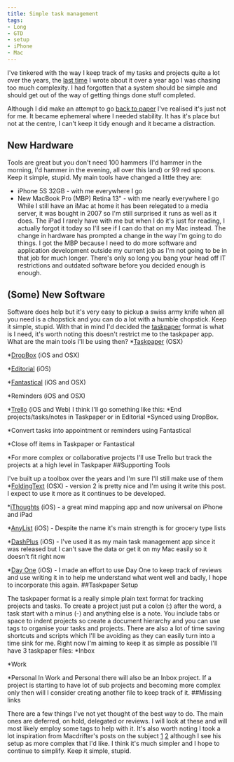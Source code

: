 ```yaml
---
title: Simple task management
tags:
- Long
- GTD
- setup
- iPhone
- Mac
---
```


I've tinkered with the way I keep track of my tasks and projects quite a lot over the years, the 
[last time](http://mttmccb.net/blog/2013/my-tool-overview) I wrote about it over a year ago I was chasing too much complexity. I had forgotten that a system should be simple and should get out of the way of getting things done stuff completed.

Although I did make an attempt to go [back to paper](http://mttmccb.net/blog/2013/capture-process-organise-review-do-but-how) I've realised it's just not for me. It became ephemeral where I needed stability. It has it's place but not at the centre, I can't keep it tidy enough and it became a distraction. 

## New Hardware
 
Tools are great but you don't need 100 hammers (I'd hammer in the morning, I'd hammer in the evening, all over this land) or 99 red spoons. Keep it simple, stupid. My main tools have changed a little they are: 

* iPhone 5S 32GB - with me everywhere I go 
* New MacBook Pro (MBP) Retina 13" - with me nearly everywhere I go While I still have an iMac at home it has been relegated to a media server, it was bought in 2007 so I'm still surprised it runs as well as it does. 
The iPad I rarely have with me but when I do it's just for reading, I actually forgot it today so I'll see if I can do that on my Mac instead. 
The change in hardware has prompted a change in the way I'm going to do things. I got the MBP because I need to do more software and application development outside my current job as I'm not going to be in that job for much longer. 
There's only so long you bang your head off IT restrictions and outdated software before you decided enough is enough. 

## (Some) New Software
 
Software does help but it's very easy to pickup a swiss army knife when all you need is a chopstick and you can do 
a lot with a humble chopstick. Keep it simple, stupid. With that in mind I'd decided the 
[taskpaper](http://www.hogbaysoftware.com/products/taskpaper) format is what is I need, it's worth noting this doesn't restrict me to the taskpaper app. 
What are the main tools I'll be using then? 
*[Taskpaper](http://www.hogbaysoftware.com/products/taskpaper) (OSX)
 
*[DropBox](http://dropbox.com) (iOS and OSX)
 
*[Editorial](http://omz-software.com/editorial/) (iOS)
 
*[Fantastical](https://flexibits.com/fantastical) (iOS and OSX)
 
*Reminders (iOS and OSX)
 
*[Trello](http://www.trello.com) (iOS and Web) 
I think I'll go something like this: 
*End projects/tasks/notes in Taskpaper or in Editorial 
*Synced using DropBox.
 
*Convert tasks into appointment or reminders using Fantastical
 
*Close off items in Taskpaper or Fantastical
 
*For more complex or collaborative projects I'll use Trello but track the projects at a high level in Taskpaper 
##Supporting Tools
 
I've built up a toolbox over the years and I'm sure I'll still make use of them 
*[FoldingText](http://www.foldingtext.com) (OSX) - version 2 is pretty nice and I'm using it write this post. I expect to use it more as it continues to be developed.
 
*[iThoughts](http://toketaware.com/ithoughts-ios) (iOS) - a great mind mapping app and now universal on iPhone and iPad
 
*[AnyList](https://www.anylistapp.com) (iOS) - Despite the name it's main strength is for grocery type lists
 
*[DashPlus](http://dashplus.net) (iOS) - I've used it as my main task management app since it was released but I can't save the data or get it on my Mac easily so it doesn't fit right now
 
*[Day One](http://dayoneapp.com) (iOS) - I made an effort to use Day One to keep track of reviews and use writing it in to help me understand what went well and badly, I hope to incorporate this again. 
##Taskpaper Setup
 
The taskpaper format is a really simple plain text format for tracking projects and tasks. To create a project just put a colon (:) after the word, a task start with a minus (-) and anything else is a note. You include tabs or space to indent projects so create a document hierarchy and you can use tags to organise your tasks and projects. 
There are also a lot of time saving shortcuts and scripts which I'll be avoiding as they can easily turn into a time sink for me. 
Right now I'm aiming to keep it as simple as possible I'll have 3 taskpaper files: 
*Inbox
 
*Work
 
*Personal 
In Work and Personal there will also be an Inbox project. 
If a project is starting to have lot of sub projects and becoming more complex only then will I consider creating another file to keep track of it. 
##Missing links
 
There are a few things I've not yet thought of the best way to do. The main ones are deferred, on hold, delegated or reviews. I will look at these and will most likely employ some tags to help with it. It's also worth noting I took a lot inspiration from Macdrifter's posts on the subject 
[1](http://www.macdrifter.com/2014/01/deconstructing-my-omnifocus-dependency.html) 
[2](http://www.macdrifter.com/2014/02/the-taskpaper-rd-notebook.html) although I see his setup as more complex that I'd like. 
I think it's much simpler and I hope to continue to simplify. Keep it simple, stupid.
